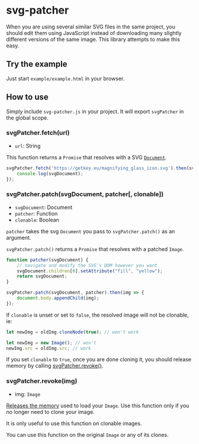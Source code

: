 # svg-patcher

When you are using several similar SVG files in the same project, you should edit them using JavaScript instead of downloading many slightly different versions of the same image.
This library attempts to make this easy.

## Try the example

Just start `example/example.html` in your browser.

## How to use

Simply include `svg-patcher.js` in your project.
It will export `svgPatcher` in the global scope.

### svgPatcher.fetch(url)

* `url`: String

This function returns a `Promise` that resolves with a SVG [`Document`](https://developer.mozilla.org/en-US/docs/Web/API/Document).

```javascript
svgPatcher.fetch('https://getkey.eu/magnifying_glass_icon.svg').then(svgDocument => {
	console.log(svgDocument);
});
```

### svgPatcher.patch(svgDocument, patcher[, clonable])

* `svgDocument`: Document
* `patcher`: Function
* `clonable`: Boolean

`patcher` takes the svg `Document` you pass to `svgPatcher.patch()` as an argument.

`svgPatcher.patch()` returns a `Promise` that resolves with a patched `Image`.

```javascript
function patcher(svgDocument) {
	// navigate and modify the SVG's DOM however you want
	svgDocument.children[0].setAttribute("fill", "yellow");
	return svgDocument;
}

svgPatcher.patch(svgDocument, patcher).then(img => {
	document.body.appendChild(img);
});
```

If `clonable` is unset or set to `false`, the resolved image will not be clonable, ie:

```javascript
let newImg = oldImg.cloneNode(true); // won't work

let newImg = new Image(); // won't
newImg.src = oldImg.src; // work
```

If you set `clonable` to `true`, once you are done cloning it, you should release memory by calling [svgPatcher.revoke()](#svgpatcherrevokeimg).

### svgPatcher.revoke(img)

* img: `Image`

[Releases the memory](https://developer.mozilla.org/en-US/docs/Web/API/URL/revokeObjectURL) used to load your `Image`. Use this function only if you no longer need to clone your image.

It is only useful to use this function on clonable images.

You can use this function on the original `Image` or any of its clones.
